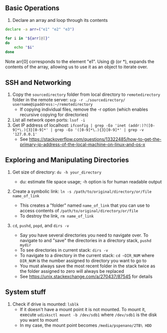 
## Basic Operations
1. Declare an array and loop through its contents
```bash
declare -a arr=("e1" "e2" "e3")

for i in "${arr[@]}"
do
    echo "$i"
done
```
Note arr[0] corresponds to the element "e1". Using @ (or \*), expands the contents of the array, allowing us to use it as an object to iterate over.


## SSH and Networking
1. Copy the `sourcedirectory` folder from local directory to `remotedirectory` folder in the remote server:
    `scp -r ./sourcedirectory/ username@ipaddress:~/remotedirectory`
    * If copying individual files, remove the -r option (which enables recursive copying for directories)
2. List all network open ports:
    `lsof -i`
3. Get IP address of localhost:
    `ifconfig | grep -Eo 'inet (addr:)?([0-9]*\.){3}[0-9]*' | grep -Eo '([0-9]*\.){3}[0-9]*' | grep -v '127.0.0.1'`
    * See https://stackoverflow.com/questions/13322485/how-to-get-the-primary-ip-address-of-the-local-machine-on-linux-and-os-x

## Exploring and Manipulating Directories
1.  Get size of directory:
    `du -h your_directory`
    * du: estimate file space usage; -h option is for human readable output

2. Create a symbolic link:
    `ln -s /path/to/original/directory/or/file name_of_link`
    * This creates a "folder" named `name_of_link` that you can use to access contents of `/path/to/original/directory/or/file`
    * To destroy the link, `rm name_of_link`

3. `cd`, `pushd`, `popd`, and `dirs -v`
    * Say you have several directories you need to navigate over. To navigate to and "save" the directories in a directory stack, `pushd mydir`
    * To see directories in current stack: `dirs -v`
    * To navigate to a directory in the current stack: `cd ~DIR_NUM` where `DIR_NUM` is the number assigned to directory you want to go to
    * You must always save the most recent folder in the stack twice as the folder assigned to zero will always be replaced
    * See https://unix.stackexchange.com/a/270437/87545 for details

## System stuff
1. Check if drive is mounted: `lsblk`
    * If it doesn't have a mount point it is not mounted. To mount it, execute `udisksctl mount -b /dev/sdb1`  where `/dev/sdb1` is the disk you want to mount
    * In my case, the mount point becomes `/media/pspenano/2TB\ HDD`
